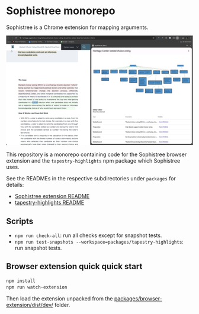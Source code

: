 # Sophistree monorepo

Sophistree is a Chrome extension for mapping arguments.

![screenshot](https://github.com/carlgieringer/sophistree/blob/main/packages/browser-extension/docs/screenshot.png?raw=true)

This repository is a monorepo containing code for the Sophistree browser extension and the
`tapestry-highlights` npm package which Sophistree uses.

See the READMEs in the respective subdirectories under `packages` for details:

- [Sophistree extension README](https://github.com/carlgieringer/sophistree/blob/main/packages/browser-extension/README.md)
- [tapestry-highlights README](https://github.com/carlgieringer/sophistree/blob/main/packages/tapestry-highlights/README.md)

## Scripts

- `npm run check-all`: run all checks except for snapshot tests.
- `npm run test-snapshots --workspace=packages/tapestry-highlights`: run snapshot tests.

## Browser extension quick quick start

```sh
npm install
npm run watch-extension
```

Then load the extension unpacked from the
[packages/browser-extension/dist/dev/](packages/browser-extension/dist/dev/) folder.
